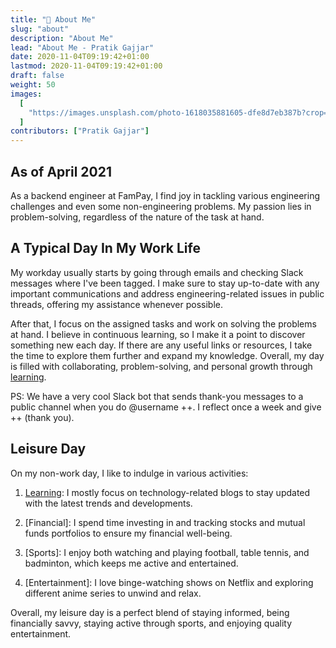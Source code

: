```yaml
---
title: "🧙 About Me"
slug: "about"
description: "About Me"
lead: "About Me - Pratik Gajjar"
date: 2020-11-04T09:19:42+01:00
lastmod: 2020-11-04T09:19:42+01:00
draft: false
weight: 50
images:
  [
    "https://images.unsplash.com/photo-1618035881605-dfe8d7eb387b?crop=entropy&cs=tinysrgb&fit=max&fm=jpg&ixid=MnwxMTc3M3wwfDF8YWxsfDV8fHx8fHwyfHwxNjE4MTYyNjIy&ixlib=rb-1.2.1&q=80&w=2000",
  ]
contributors: ["Pratik Gajjar"]
---
```


## As of April 2021

As a backend engineer at FamPay, I find joy in tackling various engineering challenges and even some non-engineering problems. My passion lies in problem-solving, regardless of the nature of the task at hand.

## A Typical Day In My Work Life

My workday usually starts by going through emails and checking Slack messages where I've been tagged. I make sure to stay up-to-date with any important communications and address engineering-related issues in public threads, offering my assistance whenever possible.

After that, I focus on the assigned tasks and work on solving the problems at hand. I believe in continuous learning, so I make it a point to discover something new each day. If there are any useful links or resources, I take the time to explore them further and expand my knowledge. Overall, my day is filled with collaborating, problem-solving, and personal growth through [learning](https://www.notion.so/b5b4b75a130f4e9db5fcabed50f7750f?v=40bbd11a1be244549563924afd17634e).

PS: We have a very cool Slack bot that sends thank-you messages to a public channel when you do @username ++. I reflect once a week and give ++ (thank you).

## Leisure Day

On my non-work day, I like to indulge in various activities:

1. [Learning](https://l.prga.in/reading): I mostly focus on technology-related blogs to stay updated with the latest trends and developments.

2. [Financial]: I spend time investing in and tracking stocks and mutual funds portfolios to ensure my financial well-being.

3. [Sports]: I enjoy both watching and playing football, table tennis, and badminton, which keeps me active and entertained.

4. [Entertainment]: I love binge-watching shows on Netflix and exploring different anime series to unwind and relax.

Overall, my leisure day is a perfect blend of staying informed, being financially savvy, staying active through sports, and enjoying quality entertainment.

